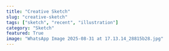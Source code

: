 ```yaml
---
title: "Creative Sketch"
slug: "creative-sketch"
tags: ["sketch", "recent", "illustration"]
category: "Sketch"
featured: True
image: "WhatsApp Image 2025-08-31 at 17.13.14_28815b28.jpg"
---
```


